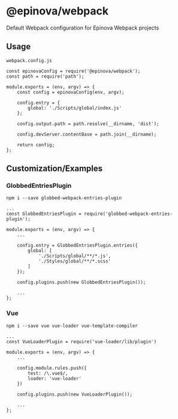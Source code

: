 # @epinova/webpack
Default Webpack configuration for Epinova Webpack projects

## Usage
`webpack.config.js`

    const epinovaConfig = require('@epinova/webpack');
    const path = require('path');

    module.exports = (env, argv) => {
        const config = epinovaConfig(env, argv);

        config.entry = {
            global: './Scripts/global/index.js'
        };

        config.output.path = path.resolve(__dirname, 'dist');

        config.devServer.contentBase = path.join(__dirname);

        return config;
    };

## Customization/Examples

### GlobbedEntriesPlugin
`npm i --save globbed-webpack-entries-plugin`

    ...
    const GlobbedEntriesPlugin = require('globbed-webpack-entries-plugin');

    module.exports = (env, argv) => {
        ...

        config.entry = GlobbedEntriesPlugin.entries({
            global: [
                './Scripts/global/**/*.js',
                './Styles/global/**/*.scss'
            ]
        });

        config.plugins.push(new GlobbedEntriesPlugin());

        ...
    };


### Vue
`npm i --save vue vue-loader vue-template-compiler`

    ...
    const VueLoaderPlugin = require('vue-loader/lib/plugin')

    module.exports = (env, argv) => {
        ...

        config.module.rules.push({
            test: /\.vue$/,
            loader: 'vue-loader'
        })

        config.plugins.push(new VueLoaderPlugin());

        ...
    };
